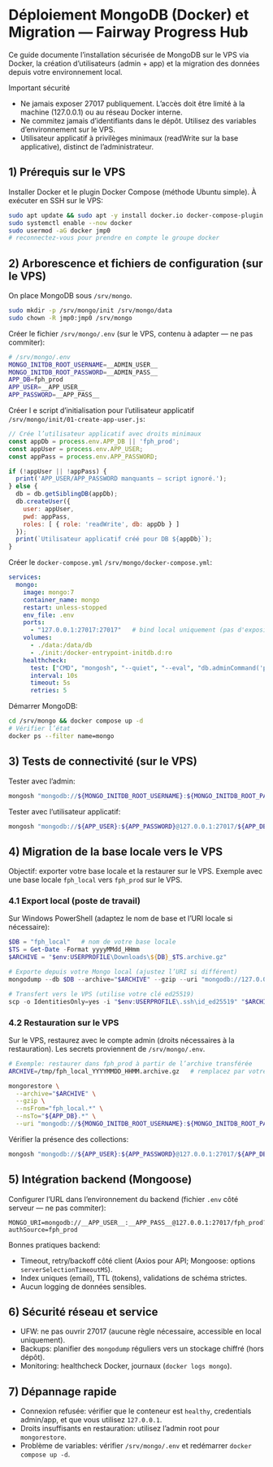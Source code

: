 # Déploiement MongoDB (Docker) et Migration — Fairway Progress Hub

Ce guide documente l’installation sécurisée de MongoDB sur le VPS via Docker, la création d’utilisateurs (admin + app) et la migration des données depuis votre environnement local.

Important sécurité
- Ne jamais exposer 27017 publiquement. L’accès doit être limité à la machine (127.0.0.1) ou au réseau Docker interne.
- Ne commitez jamais d’identifiants dans le dépôt. Utilisez des variables d’environnement sur le VPS.
- Utilisateur applicatif à privilèges minimaux (readWrite sur la base applicative), distinct de l’administrateur.

## 1) Prérequis sur le VPS

Installer Docker et le plugin Docker Compose (méthode Ubuntu simple). À exécuter en SSH sur le VPS:
```bash
sudo apt update && sudo apt -y install docker.io docker-compose-plugin
sudo systemctl enable --now docker
sudo usermod -aG docker jmp0
# reconnectez-vous pour prendre en compte le groupe docker
```

## 2) Arborescence et fichiers de configuration (sur le VPS)

On place MongoDB sous `/srv/mongo`.
```bash
sudo mkdir -p /srv/mongo/init /srv/mongo/data
sudo chown -R jmp0:jmp0 /srv/mongo
```

Créer le fichier `/srv/mongo/.env` (sur le VPS, contenu à adapter — ne pas commiter):
```bash
# /srv/mongo/.env
MONGO_INITDB_ROOT_USERNAME=__ADMIN_USER__
MONGO_INITDB_ROOT_PASSWORD=__ADMIN_PASS__
APP_DB=fph_prod
APP_USER=__APP_USER__
APP_PASSWORD=__APP_PASS__
```

Créer l
e script d’initialisation pour l’utilisateur applicatif `/srv/mongo/init/01-create-app-user.js`:
```javascript
// Crée l’utilisateur applicatif avec droits minimaux
const appDb = process.env.APP_DB || 'fph_prod';
const appUser = process.env.APP_USER;
const appPass = process.env.APP_PASSWORD;

if (!appUser || !appPass) {
  print('APP_USER/APP_PASSWORD manquants — script ignoré.');
} else {
  db = db.getSiblingDB(appDb);
  db.createUser({
    user: appUser,
    pwd: appPass,
    roles: [ { role: 'readWrite', db: appDb } ]
  });
  print(`Utilisateur applicatif créé pour DB ${appDb}`);
}
```

Créer le `docker-compose.yml` `/srv/mongo/docker-compose.yml`:
```yaml
services:
  mongo:
    image: mongo:7
    container_name: mongo
    restart: unless-stopped
    env_file: .env
    ports:
      - "127.0.0.1:27017:27017"   # bind local uniquement (pas d'exposition publique)
    volumes:
      - ./data:/data/db
      - ./init:/docker-entrypoint-initdb.d:ro
    healthcheck:
      test: ["CMD", "mongosh", "--quiet", "--eval", "db.adminCommand('ping')"]
      interval: 10s
      timeout: 5s
      retries: 5
```

Démarrer MongoDB:
```bash
cd /srv/mongo && docker compose up -d
# Vérifier l’état
docker ps --filter name=mongo
```

## 3) Tests de connectivité (sur le VPS)

Tester avec l’admin:
```bash
mongosh "mongodb://${MONGO_INITDB_ROOT_USERNAME}:${MONGO_INITDB_ROOT_PASSWORD}@127.0.0.1:27017/?authSource=admin" --eval "db.runCommand({ connectionStatus: 1 })"
```

Tester avec l’utilisateur applicatif:
```bash
mongosh "mongodb://${APP_USER}:${APP_PASSWORD}@127.0.0.1:27017/${APP_DB}?authSource=${APP_DB}" --eval "db.stats()"
```

## 4) Migration de la base locale vers le VPS

Objectif: exporter votre base locale et la restaurer sur le VPS. Exemple avec une base locale `fph_local` vers `fph_prod` sur le VPS.

### 4.1 Export local (poste de travail)

Sur Windows PowerShell (adaptez le nom de base et l’URI locale si nécessaire):
```powershell
$DB = "fph_local"   # nom de votre base locale
$TS = Get-Date -Format yyyyMMdd_HHmm
$ARCHIVE = "$env:USERPROFILE\Downloads\${DB}_$TS.archive.gz"

# Exporte depuis votre Mongo local (ajustez l’URI si différent)
mongodump --db $DB --archive="$ARCHIVE" --gzip --uri "mongodb://127.0.0.1:27017"

# Transfert vers le VPS (utilise votre clé ed25519)
scp -o IdentitiesOnly=yes -i "$env:USERPROFILE\.ssh\id_ed25519" "$ARCHIVE" jmp0@51.68.84.211:/tmp/
```

### 4.2 Restauration sur le VPS

Sur le VPS, restaurez avec le compte admin (droits nécessaires à la restauration). Les secrets proviennent de `/srv/mongo/.env`.
```bash
# Exemple: restaurer dans fph_prod à partir de l’archive transférée
ARCHIVE=/tmp/fph_local_YYYYMMDD_HHMM.archive.gz   # remplacez par votre fichier

mongorestore \
  --archive="$ARCHIVE" \
  --gzip \
  --nsFrom="fph_local.*" \
  --nsTo="${APP_DB}.*" \
  --uri "mongodb://${MONGO_INITDB_ROOT_USERNAME}:${MONGO_INITDB_ROOT_PASSWORD}@127.0.0.1:27017/?authSource=admin"
```

Vérifier la présence des collections:
```bash
mongosh "mongodb://${APP_USER}:${APP_PASSWORD}@127.0.0.1:27017/${APP_DB}?authSource=${APP_DB}" --eval "db.getCollectionNames()"
```

## 5) Intégration backend (Mongoose)

Configurer l’URL dans l’environnement du backend (fichier `.env` côté serveur — ne pas commiter):
```
MONGO_URI=mongodb://__APP_USER__:__APP_PASS__@127.0.0.1:27017/fph_prod?authSource=fph_prod
```

Bonnes pratiques backend:
- Timeout, retry/backoff côté client (Axios pour API; Mongoose: options `serverSelectionTimeoutMS`).
- Index uniques (email), TTL (tokens), validations de schéma strictes.
- Aucun logging de données sensibles.

## 6) Sécurité réseau et service

- UFW: ne pas ouvrir 27017 (aucune règle nécessaire, accessible en local uniquement).
- Backups: planifier des `mongodump` réguliers vers un stockage chiffré (hors dépôt).
- Monitoring: healthcheck Docker, journaux (`docker logs mongo`).

## 7) Dépannage rapide

- Connexion refusée: vérifier que le conteneur est `healthy`, credentials admin/app, et que vous utilisez `127.0.0.1`.
- Droits insuffisants en restauration: utilisez l’admin root pour `mongorestore`.
- Problème de variables: vérifier `/srv/mongo/.env` et redémarrer `docker compose up -d`.
